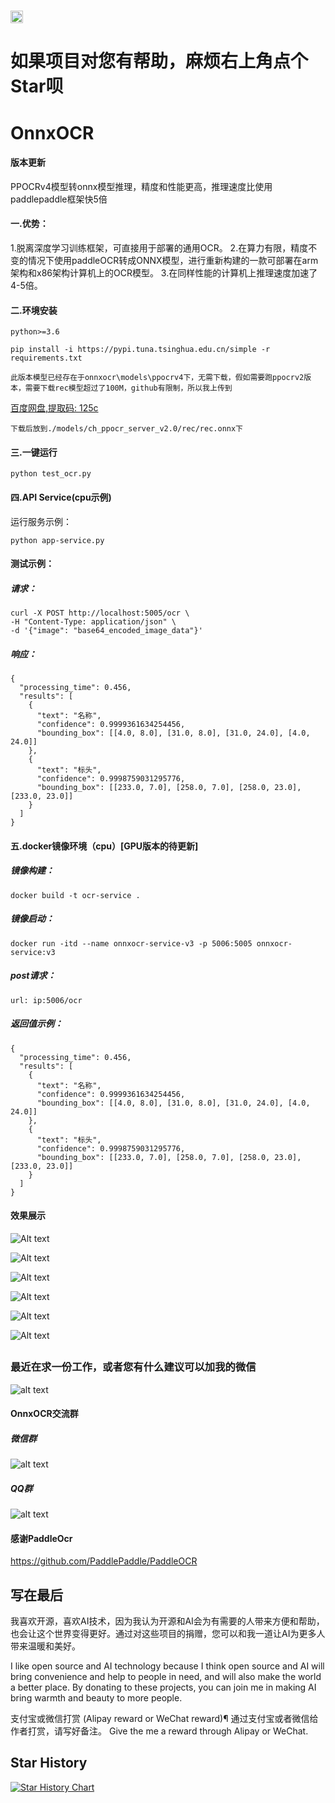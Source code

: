 # [<img src="https://api.gitsponsors.com/api/badge/img?id=664003098" height="20">](https://api.gitsponsors.com/api/badge/link?p=psyU8QKLdPFIXL5mH9zMDyUyKCplzzjvGZmQGR1EP9XqeHTfZABshV11OQc8amwRrwoxzfcv9Jcx1B8EWgq5uTEi2GFhOBFpaDZvz5ehFbT4NTKnREOPdemaGeuSg+vUmNxlGcucvAUtn4AByFmHyQ==)
# 如果项目对您有帮助，麻烦右上角点个Star呗
# OnnxOCR

#### 版本更新
PPOCRv4模型转onnx模型推理，精度和性能更高，推理速度比使用paddlepaddle框架快5倍

####   一.优势：
1.脱离深度学习训练框架，可直接用于部署的通用OCR。
2.在算力有限，精度不变的情况下使用paddleOCR转成ONNX模型，进行重新构建的一款可部署在arm架构和x86架构计算机上的OCR模型。
3.在同样性能的计算机上推理速度加速了4-5倍。

#### 二.环境安装
    python>=3.6

    pip install -i https://pypi.tuna.tsinghua.edu.cn/simple -r requirements.txt

    此版本模型已经存在于onnxocr\models\ppocrv4下，无需下载，假如需要跑ppocrv2版本，需要下载rec模型超过了100M，github有限制，所以我上传到
[百度网盘,提取码: 125c](https://pan.baidu.com/s/1O1b30CMwsDjD7Ti9EnxYKQ )
     
    下载后放到./models/ch_ppocr_server_v2.0/rec/rec.onnx下

#### 三.一键运行

    python test_ocr.py

#### 四.API Service(cpu示例)
运行服务示例：

```
python app-service.py
```
#### 测试示例：
##### 请求：

```
curl -X POST http://localhost:5005/ocr \
-H "Content-Type: application/json" \
-d '{"image": "base64_encoded_image_data"}'
```

##### 响应：

```
{
  "processing_time": 0.456,
  "results": [
    {
      "text": "名称",
      "confidence": 0.9999361634254456,
      "bounding_box": [[4.0, 8.0], [31.0, 8.0], [31.0, 24.0], [4.0, 24.0]]
    },
    {
      "text": "标头",
      "confidence": 0.9998759031295776,
      "bounding_box": [[233.0, 7.0], [258.0, 7.0], [258.0, 23.0], [233.0, 23.0]]
    }
  ]
}
```

#### 五.docker镜像环境（cpu）[GPU版本的待更新]
##### 镜像构建：
```
docker build -t ocr-service .
```
##### 镜像启动：
```
docker run -itd --name onnxocr-service-v3 -p 5006:5005 onnxocr-service:v3
```

##### post请求：
```
url: ip:5006/ocr
```

##### 返回值示例：
```
{
  "processing_time": 0.456,
  "results": [
    {
      "text": "名称",
      "confidence": 0.9999361634254456,
      "bounding_box": [[4.0, 8.0], [31.0, 8.0], [31.0, 24.0], [4.0, 24.0]]
    },
    {
      "text": "标头",
      "confidence": 0.9998759031295776,
      "bounding_box": [[233.0, 7.0], [258.0, 7.0], [258.0, 23.0], [233.0, 23.0]]
    }
  ]
}
```

#### 效果展示

![Alt text](result_img/draw_ocr_1.jpg)

![Alt text](result_img/draw_ocr2.jpg)

![Alt text](result_img/draw_ocr3.jpg)

![Alt text](result_img/draw_ocr4.jpg)

![Alt text](result_img/draw_ocr5.jpg)

![Alt text](result_img/draw_ocr.jpg)
##
##
##
### 最近在求一份工作，或者您有什么建议可以加我的微信

![alt text](onnxocr/test_images/myQR.jpg)

#### OnnxOCR交流群
##### 微信群
![alt text](onnxocr/test_images/微信群.jpg)

##### QQ群
![alt text](onnxocr/test_images/QQ群.jpg)

#### 感谢PaddleOcr

https://github.com/PaddlePaddle/PaddleOCR


## 写在最后
我喜欢开源，喜欢AI技术，因为我认为开源和AI会为有需要的人带来方便和帮助，也会让这个世界变得更好。通过对这些项目的捐赠，您可以和我一道让AI为更多人带来温暖和美好。

I like open source and AI technology because I think open source and AI will bring convenience and help to people in need, and will also make the world a better place. By donating to these projects, you can join me in making AI bring warmth and beauty to more people.

支付宝或微信打赏 (Alipay reward or WeChat reward)¶
通过支付宝或者微信给作者打赏，请写好备注。 Give the me a reward through Alipay or WeChat.
<!-- ![alt text](onnxocr/test_images/weixin_pay.jpg)
![alt text](onnxocr/test_images/zhifubao_pay.jpg) -->




## Star History

[![Star History Chart](https://api.star-history.com/svg?repos=jingsongliujing/OnnxOCR&type=Date)](https://star-history.com/#jingsongliujing/OnnxOCR&Date)
